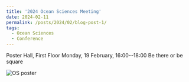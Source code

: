 ```yaml
---
title: '2024 Ocean Sciences Meeting'
date: 2024-02-11
permalink: /posts/2024/02/blog-post-1/
tags:
  - Ocean Sciences 
  - Conference
---
```


Poster Hall, First Floor
Monday, 19 February, 16:00--18:00
Be there or be square

![OS poster](/images/RowanBrown_OS_poster_A0.png)